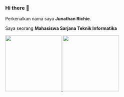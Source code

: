 ### Hi there 👋
Perkenalkan nama saya **Junathan Richie**.<br>

Saya seorang **Mahasiswa Sarjana Teknik Informatika** <br>
<p align="left">
<a href="https://github.com/JunathanRichie">
  <img height="180em" src="https://github-readme-stats-eight-theta.vercel.app/api?username=ricii1&show_icons=true&theme=algolia&include_all_commits=true&count_private=true"/>
  <img height="180em" src="https://github-readme-stats-eight-theta.vercel.app/api/top-langs/?username=ricii1&layout=compact&theme=algolia"/>
</a>
</p>
<!--
**JunathanRichie/JunathanRichie** is a ✨ _special_ ✨ repository because its `README.md` (this file) appears on your GitHub profile.

Here are some ideas to get you started:

- 🔭 I’m currently working on ...
- 🌱 I’m currently learning ...
- 👯 I’m looking to collaborate on ...
- 🤔 I’m looking for help with ...
- 💬 Ask me about ...
- 📫 How to reach me: ...
- 😄 Pronouns: ...
- ⚡ Fun fact: ...
-->
